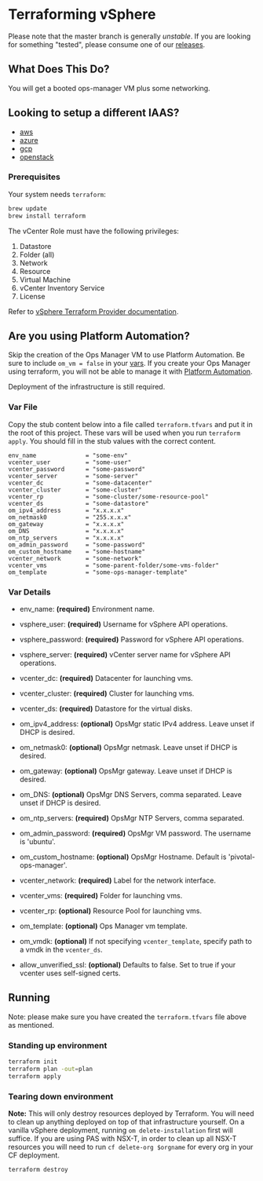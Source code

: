# Terraforming vSphere

Please note that the master branch is generally *unstable*.
If you are looking for something "tested", please consume one
of our [releases](https://github.com/pivotal-cf/terraforming-vsphere/releases).

## What Does This Do?

You will get a booted ops-manager VM plus some networking.

## Looking to setup a different IAAS?

- [aws](https://github.com/pivotal-cf/terraforming-aws)
- [azure](https://github.com/pivotal-cf/terraforming-azure)
- [gcp](https://github.com/pivotal-cf/terraforming-gcp)
- [openstack](https://github.com/pivotal-cf/terraforming-openstack)

### Prerequisites

Your system needs `terraform`:

```bash
brew update
brew install terraform
```

The vCenter Role must have the following privileges:

  1. Datastore
  1. Folder (all)
  1. Network
  1. Resource
  1. Virtual Machine
  1. vCenter Inventory Service
  1. License

Refer to [vSphere Terraform Provider documentation](https://www.terraform.io/docs/providers/vsphere/index.html).

## Are you using Platform Automation?
Skip the creation of the Ops Manager VM to use Platform Automation. Be sure to include `om_vm = false` in your [vars](/README.md#var-details). If you create your Ops Manager using terraform, you will not be able to manage it with [Platform Automation](https://docs.pivotal.io/platform-automation).

Deployment of the infrastructure is still required.

### Var File
Copy the stub content below into a file called `terraform.tfvars` and put it in the root of this project.
These vars will be used when you run `terraform  apply`.
You should fill in the stub values with the correct content.

```hcl
env_name              = "some-env"
vcenter_user          = "some-user"
vcenter_password      = "some-password"
vcenter_server        = "some-server"
vcenter_dc            = "some-datacenter"
vcenter_cluster       = "some-cluster"
vcenter_rp            = "some-cluster/some-resource-pool"
vcenter_ds            = "some-datastore"
om_ipv4_address       = "x.x.x.x"
om_netmask0           = "255.x.x.x"
om_gateway            = "x.x.x.x"
om_DNS                = "x.x.x.x"
om_ntp_servers        = "x.x.x.x"
om_admin_password     = "some-password"
om_custom_hostname    = "some-hostname"
vcenter_network       = "some-network"
vcenter_vms           = "some-parent-folder/some-vms-folder"
om_template           = "some-ops-manager-template"
```

### Var Details
- env_name: **(required)** Environment name.
- vsphere_user: **(required)** Username for vSphere API operations.
- vsphere_password: **(required)** Password for vSphere API operations.
- vsphere_server: **(required)** vCenter server name for vSphere API operations.
- vcenter_dc: **(required)** Datacenter for launching vms.
- vcenter_cluster: **(required)** Cluster for launching vms.
- vcenter_ds: **(required)** Datastore for the virtual disks.
- om_ipv4_address: **(optional)** OpsMgr static IPv4 address. Leave unset if DHCP is desired.
- om_netmask0: **(optional)** OpsMgr netmask. Leave unset if DHCP is desired.
- om_gateway: **(optional)** OpsMgr gateway. Leave unset if DHCP is desired.
- om_DNS: **(optional)** OpsMgr DNS Servers, comma separated. Leave unset if DHCP is desired.
- om_ntp_servers: **(required)** OpsMgr NTP Servers, comma separated.
- om_admin_password: **(required)** OpsMgr VM password. The username is 'ubuntu'.
- om_custom_hostname: **(optional)** OpsMgr Hostname. Default is 'pivotal-ops-manager'.
- vcenter_network: **(required)** Label for the network interface.
- vcenter_vms: **(required)** Folder for launching vms.

- vcenter_rp: **(optional)** Resource Pool for launching vms.

- om_template: **(optional)** Ops Manager vm template.
- om_vmdk: **(optional)** If not specifying `vcenter_template`, specify path to a vmdk in the `vcenter_ds`.

- allow_unverified_ssl: **(optional)** Defaults to false. Set to true if your vcenter uses self-signed certs.


## Running

Note: please make sure you have created the `terraform.tfvars` file above as mentioned.

### Standing up environment

```bash
terraform init
terraform plan -out=plan
terraform apply
```

### Tearing down environment

**Note:** This will only destroy resources deployed by Terraform. You will need to clean up anything deployed on top of that infrastructure yourself. On a vanilla vSphere deployment, running `om delete-installation` first will suffice. If you are using PAS with NSX-T, in order to clean up all NSX-T resources you will need to run `cf delete-org $orgname` for every org in your CF deployment.

```bash
terraform destroy
```
